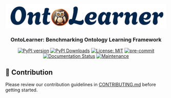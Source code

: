 <div align="center">
  <img src="https://raw.githubusercontent.com/sciknoworg/OntoLearner/main/images/logo.png" alt="OntoLearner Logo"/>
</div>

<h3 align="center">OntoLearner: Benchmarking Ontology Learning Framework</h3>

<div align="center">

[![PyPI version](https://badge.fury.io/py/OntoLearner.svg)](https://badge.fury.io/py/OntoLearner)
[![PyPI Downloads](https://static.pepy.tech/badge/ontolearner)](https://pepy.tech/projects/ontolearner)
[![License: MIT](https://img.shields.io/badge/License-MIT-yellow.svg)](https://opensource.org/licenses/MIT)
[![pre-commit](https://img.shields.io/badge/pre--commit-enabled-brightgreen?logo=pre-commit)](https://github.com/pre-commit/pre-commit)
[![Documentation Status](https://app.readthedocs.org/projects/ontolearner/badge/)](https://ontolearner.readthedocs.io/)
[![Maintenance](https://img.shields.io/badge/Maintained%3F-yes-green.svg)](MAINTANANCE.md)
</div>

## 🤝 Contribution

Please review our contribution guidelines in [CONTRIBUTING.md](CONTRIBUTING.md) before getting started.
